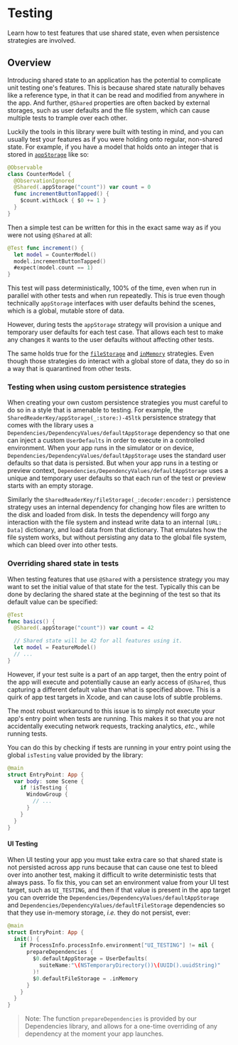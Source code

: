 # Testing

Learn how to test features that use shared state, even when persistence strategies are involved.

## Overview

Introducing shared state to an application has the potential to complicate unit testing one's 
features. This is because shared state naturally behaves like a reference type, in that it can be
read and modified from anywhere in the app. And further, `@Shared` properties are often backed by 
external storages, such as user defaults and the file system, which can cause multiple tests to
trample over each other.

Luckily the tools in this library were built with testing in mind, and you can usually test your
features as if you were holding onto regular, non-shared state. For example, if you have a model
that holds onto an integer that is stored in
 [`appStorage`](<doc:SharedReaderKey/appStorage(_:store:)-45ltk>) like so:

```swift
@Observable
class CounterModel {
  @ObservationIgnored
  @Shared(.appStorage("count")) var count = 0
  func incrementButtonTapped() {
    $count.withLock { $0 += 1 }
  }
}
```

Then a simple test can be written for this in the exact same way as if you were not using `@Shared`
at all:

```swift
@Test func increment() {
  let model = CounterModel()
  model.incrementButtonTapped()
  #expect(model.count == 1)
}
```

This test will pass deterministically, 100% of the time, even when run in parallel with other tests
and when run repeatedly. This is true even though technically `appStorage` interfaces with user
defaults behind the scenes, which is a global, mutable store of data.

However, during tests the `appStorage` strategy will provision a unique and temporary user defaults
for each test case. That allows each test to make any changes it wants to the user defaults without
affecting other tests.

The same holds true for the [`fileStorage`](<doc:SharedReaderKey/fileStorage(_:decoder:encoder:)>)
and [`inMemory`](<doc:SharedReaderKey/inMemory(_:)>) strategies. Even though those strategies do
interact with a global store of data, they do so in a way that is quarantined from other tests.

### Testing when using custom persistence strategies

When creating your own custom persistence strategies you must careful to do so in a style that
is amenable to testing. For example, the ``SharedReaderKey/appStorage(_:store:)-45ltk`` persistence
strategy that comes with the library uses a ``Dependencies/DependencyValues/defaultAppStorage``
dependency so that one can inject a custom `UserDefaults` in order to execute in a controlled
environment. When your app runs in the simulator or on device, 
``Dependencies/DependencyValues/defaultAppStorage`` uses the standard user defaults so that data
is persisted. But when your app runs in a testing or preview context, 
``Dependencies/DependencyValues/defaultAppStorage`` uses a unique and temporary user defaults so
that each run of the test or preview starts with an empty storage. 

Similarly the ``SharedReaderKey/fileStorage(_:decoder:encoder:)`` persistence strategy uses an
internal dependency for changing how files are written to the disk and loaded from disk. In tests
the dependency will forgo any interaction with the file system and instead write data to an
internal `[URL: Data]` dictionary, and load data from that dictionary. That emulates how the file
system works, but without persisting any data to the global file system, which can bleed over into
other tests.

### Overriding shared state in tests

When testing features that use `@Shared` with a persistence strategy you may want to set the initial
value of that state for the test. Typically this can be done by declaring the shared state at 
the beginning of the test so that its default value can be specified:

```swift
@Test
func basics() {
  @Shared(.appStorage("count")) var count = 42

  // Shared state will be 42 for all features using it.
  let model = FeatureModel()
  // ...
}
```

However, if your test suite is a part of an app target, then the entry point of the app will execute
and potentially cause an early access of `@Shared`, thus capturing a different default value than
what is specified above. This is a quirk of app test targets in Xcode, and can cause lots of subtle
problems.

The most robust workaround to this issue is to simply not execute your app's entry point when tests
are running. This makes it so that you are not accidentally executing network requests, tracking
analytics, _etc._, while running tests.

You can do this by checking if tests are running in your entry point using the global `isTesting`
value provided by the library:

```swift
@main
struct EntryPoint: App {
  var body: some Scene {
    if !isTesting {
      WindowGroup {
        // ...
      }
    }
  }
}
```

#### UI Testing

When UI testing your app you must take extra care so that shared state is not persisted across
app runs because that can cause one test to bleed over into another test, making it difficult to
write deterministic tests that always pass. To fix this, you can set an environment value from
your UI test target, such as `UI_TESTING`, and then if that value is present in the app target you
can override the ``Dependencies/DependencyValues/defaultAppStorage`` and
``Dependencies/DependencyValues/defaultFileStorage`` dependencies so that they use in-memory 
storage, _i.e._ they do not persist, ever:

```swift
@main
struct EntryPoint: App {
  init() {
    if ProcessInfo.processInfo.environment["UI_TESTING"] != nil {
      prepareDependencies {
        $0.defaultAppStorage = UserDefaults(
          suiteName:"\(NSTemporaryDirectory())\(UUID().uuidString)"
        )!
        $0.defaultFileStorage = .inMemory
      }
    }
  }
}
```

> Note: The function `prepareDependencies` is provided by our Dependencies library, and allows for
> a one-time overriding of any dependency at the moment your app launches.
